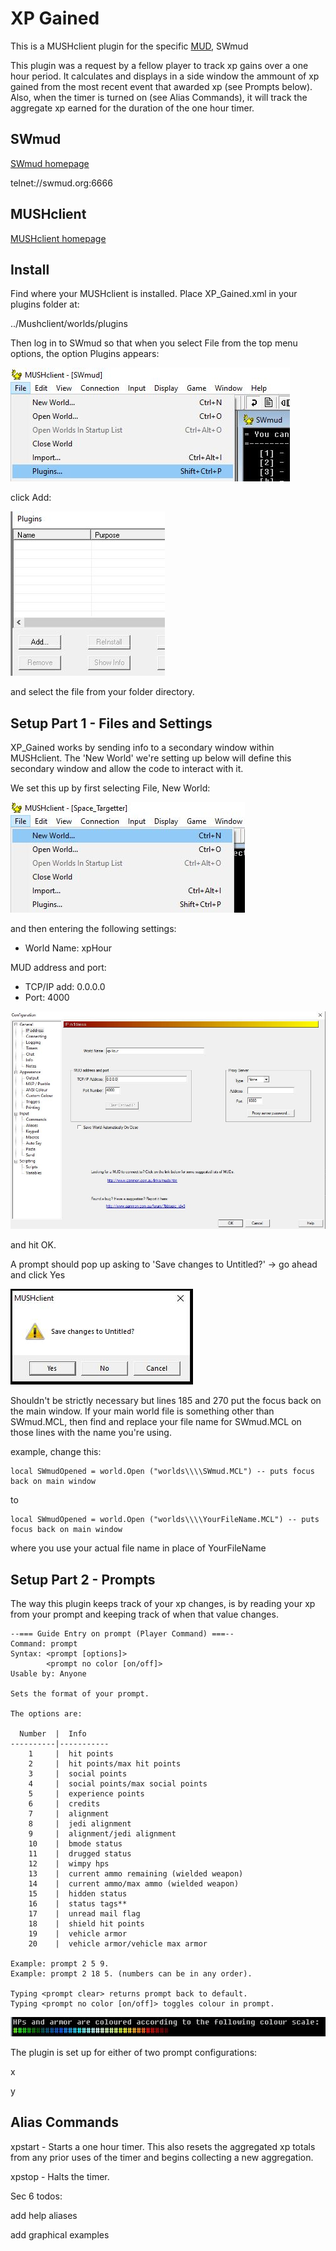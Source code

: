 # XP Gained

This is a MUSHclient plugin for the specific [MUD](https://en.wikipedia.org/wiki/MUD), SWmud

This plugin was a request by a fellow player to track xp gains over a one hour period.   It calculates and displays in a side window the ammount of xp gained from the most recent event that awarded xp (see Prompts below).  Also, when the timer is turned on (see Alias Commands), it will track the aggregate xp earned for the duration of the one hour timer.

## SWmud

[SWmud homepage](http://www.swmud.org/)

telnet://swmud.org:6666

## MUSHclient

[MUSHclient homepage](http://www.gammon.com.au/mushclient/mushclient.htm)

## Install

Find where your MUSHclient is installed.  Place XP_Gained.xml in your plugins folder at:

../Mushclient/worlds/plugins

Then log in to SWmud so that when you select File from the top menu options, the option Plugins appears:

![Plugin option location](https://github.com/mertbagt/XP_Gained/blob/main/Images/xpHour01.JPG)

click Add:

![Plugin menu](https://github.com/mertbagt/XP_Gained/blob/main/Images/xpHour02.JPG)

and select the file from your folder directory.

## Setup Part 1 - Files and Settings

XP_Gained works by sending info to a secondary window within MUSHclient.  The 'New World' we're setting up below will define this secondary window and allow the code to interact with it.

We set this up by first selecting File, New World:

![File menu -> New World](https://github.com/mertbagt/XP_Gained/blob/main/Images/xpHour1.JPG)

and then entering the following settings:

* World Name: xpHour

MUD address and port:
* TCP/IP add: 0.0.0.0
* Port: 4000

![World Settings](https://github.com/mertbagt/XP_Gained/blob/main/Images/xpHour2.JPG)

and hit OK.  

A prompt should pop up asking to 'Save changes to Untitled?' -> go ahead and click Yes

![Save Prompt](https://github.com/mertbagt/XP_Gained/blob/main/Images/xpHour3.JPG)

Shouldn't be strictly necessary but lines 185 and 270 put the focus back on the main window.  If your main world file is something other than SWmud.MCL, then find and replace your file name for SWmud.MCL on those lines with the name you're using.

example, change this:
```
local SWmudOpened = world.Open ("worlds\\\\SWmud.MCL") -- puts focus back on main window
```
to
```
local SWmudOpened = world.Open ("worlds\\\\YourFileName.MCL") -- puts focus back on main window
```
where you use your actual file name in place of YourFileName

## Setup Part 2 - Prompts

The way this plugin keeps track of your xp changes, is by reading your xp from your prompt and keeping track of when that value changes.

```
--=== Guide Entry on prompt (Player Command) ===--
Command: prompt
Syntax: <prompt [options]>
        <prompt no color [on/off]>
Usable by: Anyone

Sets the format of your prompt.

The options are: 

  Number  |  Info
----------|-----------
    1     |  hit points 
    2     |  hit points/max hit points 
    3     |  social points 
    4     |  social points/max social points 
    5     |  experience points 
    6     |  credits
    7     |  alignment 
    8     |  jedi alignment 
    9     |  alignment/jedi alignment
    10    |  bmode status 
    11    |  drugged status 
    12    |  wimpy hps 
    13    |  current ammo remaining (wielded weapon) 
    14    |  current ammo/max ammo (wielded weapon) 
    15    |  hidden status 
    16    |  status tags** 
    17    |  unread mail flag 
    18    |  shield hit points 
    19    |  vehicle armor
    20    |  vehicle armor/vehicle max armor

Example: prompt 2 5 9.
Example: prompt 2 18 5. (numbers can be in any order).

Typing <prompt clear> returns prompt back to default.
Typing <prompt no color [on/off]> toggles colour in prompt.
```
![Color Chart](https://github.com/mertbagt/XP_Gained/blob/main/Images/xpHour4.JPG)

The plugin is set up for either of two prompt configurations:

x

y

## Alias Commands

xpstart - Starts a one hour timer.  This also resets the aggregated xp totals from any prior uses of the timer and begins collecting a new aggregation.

xpstop - Halts the timer.

Sec 6 todos:

   add help aliases
   
   add graphical examples